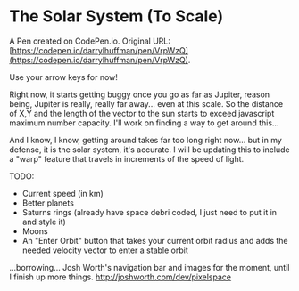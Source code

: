 # The Solar System (To Scale)

A Pen created on CodePen.io. Original URL: [https://codepen.io/darrylhuffman/pen/VrpWzQ](https://codepen.io/darrylhuffman/pen/VrpWzQ).

Use your arrow keys for now! 

Right now, it starts getting buggy once you go as far as Jupiter, reason being, Jupiter is really, really far away... even at this scale. So the distance of X,Y and the length of the vector to the sun starts to exceed javascript maximum number capacity. I'll work on finding a way to get around this...

And I know, I know, getting around takes far too long right now... but in my defense, it is the solar system, it's accurate.  I will be updating this to include a "warp" feature that travels in increments of the speed of light.


TODO:
  -  Current speed (in km)
  -  Better planets
  -  Saturns rings (already have space debri coded, I just need to put it in and style it)
  -  Moons
  -  An "Enter Orbit" button that takes your current orbit radius and adds the needed velocity vector to enter a stable orbit


...borrowing... Josh Worth's navigation bar and images for the moment, until I finish up more things. http://joshworth.com/dev/pixelspace